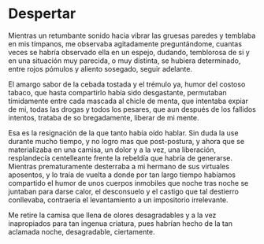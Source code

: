 # Despertar

Mientras un retumbante sonido hacia vibrar las gruesas paredes y temblaba en mis tímpanos, me observaba agitadamente preguntándome, cuantas veces se habría observado ella en un espejo, dudando, temblorosa de si y en una situación muy parecida, o muy distinta, se hubiera determinado, entre rojos pómulos y aliento sosegado, seguir adelante.

El amargo sabor de la cebada tostada y el trémulo ya, humor del costoso tabaco, que hasta compartirlo había sido desgastante, permutaban tímidamente entre cada mascada al chicle de menta, que intentaba expiar de mi, todas las drogas y todos los pesares, que aun después de los fallidos intentos, trataba de so bregadamente, liberar de mi mente.

Esa es la resignación de la que tanto había oído hablar. Sin duda la use durante mucho tiempo, y no logro mas que post-postura, y ahora que se materializaba en una camisa, un dolor y a la vez, una liberación, resplandecía centelleante frente la rebeldía que habría de generarse.  
Mientras prematuramente desterraba a mi hermano de sus virtuales aposentos, y lo traía de vuelta a donde por tan largo tiempo habíamos compartido el humor de unos cuerpos inmobiles que noche tras noche se juntaban para darse calor, el desconsuelo y el castigo que tal destierro conllevaba, contraeria el levantamiento a un impositorio irrelevante.

Me retire la camisa que llena de olores desagradables y a la vez inapropiados para tan ingenua criatura, pues habrían hecho de la tan aclamada noche, desagradable, ciertamente.
